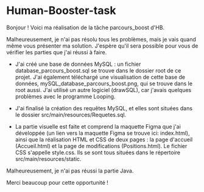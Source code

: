 # Human-Booster-task

Bonjour !
Voici ma réalisation de la tâche parcours_boost d'HB.

Malheureusement, je n'ai pas résolu tous les problèmes, mais je vais quand même vous présenter ma solution. J'espère qu'il sera possible pour vous de vérifier les parties que j'ai réussi à faire.

- J'ai créé une base de données MySQL : un fichier database_parcours_boost.sql se trouve dans le dossier root de ce projet. J'ai également téléchargé une visualisation de cette base de données, mySQL_database_parcours_boost.png, qui se trouve dans le root aussi. J'ai utilisé un autre logiciel (drawSQL), car j'avais quelques problèmes avec le programme Looping.

- J'ai finalisé la création des requêtes MySQL, et elles sont situées dans le dossier src/main/resources/Requetes.sql.

- La partie visuelle est faite et comprend la maquette Figma que j'ai développée (un lien vers la maquette Figma se trouve ici: index.html), ainsi que la réalisation HTML et CSS de deux pages : la page d'accueil (Accueil.html) et la page de modifications (Positions.html). Le fichier CSS s'appelle style.css. Ils se sont tous situées dans le répertoire src/main/resources/static.

Malheureusement, je n'ai pas réussi la partie Java.

Merci beaucoup pour cette opportunité !
